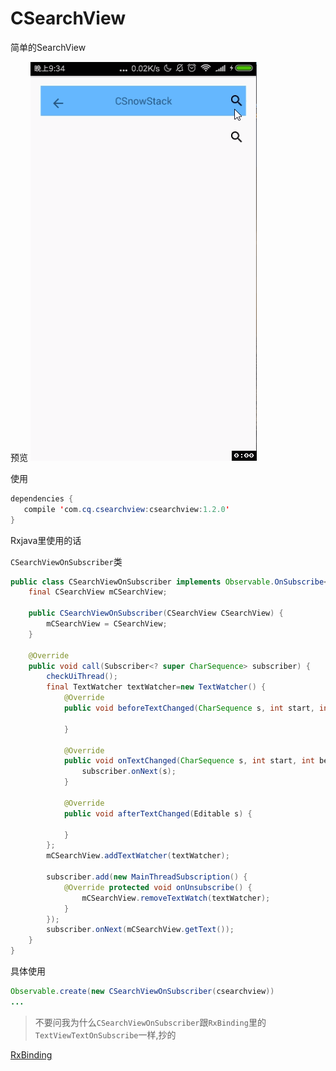 # CSearchView
简单的SearchView

预览
![MSearchView](https://github.com/CSnowStack/CSearchView/blob/master/imgs/csearchview.gif)

使用
```java
dependencies {
   compile 'com.cq.csearchview:csearchview:1.2.0'
}
```

Rxjava里使用的话

`CSearchViewOnSubscriber`类
```java
public class CSearchViewOnSubscriber implements Observable.OnSubscribe<CharSequence> {
    final CSearchView mCSearchView;

    public CSearchViewOnSubscriber(CSearchView CSearchView) {
        mCSearchView = CSearchView;
    }

    @Override
    public void call(Subscriber<? super CharSequence> subscriber) {
        checkUiThread();
        final TextWatcher textWatcher=new TextWatcher() {
            @Override
            public void beforeTextChanged(CharSequence s, int start, int count, int after) {

            }

            @Override
            public void onTextChanged(CharSequence s, int start, int before, int count) {
                subscriber.onNext(s);
            }

            @Override
            public void afterTextChanged(Editable s) {

            }
        };
        mCSearchView.addTextWatcher(textWatcher);

        subscriber.add(new MainThreadSubscription() {
            @Override protected void onUnsubscribe() {
                mCSearchView.removeTextWatch(textWatcher);
            }
        });
        subscriber.onNext(mCSearchView.getText());
    }
}

```
具体使用
```java
Observable.create(new CSearchViewOnSubscriber(csearchview))
...
```
>不要问我为什么`CSearchViewOnSubscriber`跟`RxBinding`里的`TextViewTextOnSubscribe`一样,抄的

[RxBinding](https://github.com/JakeWharton/RxBinding)
